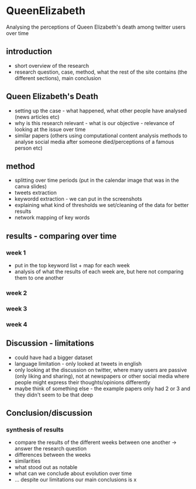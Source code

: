 # QueenElizabeth
Analysing the perceptions of Queen Elizabeth's death among twitter users over time 

## introduction 
- short overview of the research 
- research question, case, method, what the rest of the site contains (the different sections), main conclusion 

## Queen Elizabeth's Death
- setting up the case - what happened, what other people have analysed (news articles etc)
- why is this research relevant - what is our objective - relevance of looking at the issue over time 
- similar papers (others using computational content analysis methods to analyse social media after someone died/perceptions of a famous person etc) 

## method 
- splitting over time periods (put in the calendar image that was in the canva slides)
- tweets extraction
- keywordd extraction - we can put in the screenshots 
- explaining what kind of thresholds we set/cleaning of the data for better results 
- network mapping of key words 

## results - comparing over time
### week 1
- put in the top keyword list + map for each week 
- analysis of what the results of each week are, but here not comparing them to one another
### week 2
### week 3
### week 4

## Discussion - limitations
- could have had a bigger dataset 
- language limitation - only looked at tweets in english 
- only looking at the discussion on twitter, where many users are passive (only liking and sharing), not at newspapers or other social media where people might express their thoughts/opinions differently 
- maybe think of something else - the example papers only had 2 or 3 and they didn't seem to be that deep 

## Conclusion/discussion
### synthesis of results
- compare the results of the different weeks between one another -> answer the research question 
- differences between the weeks 
- similarities 
- what stood out as notable 
- what can we conclude about evolution over time 
- ... despite our limitations our main conclusions is x 
